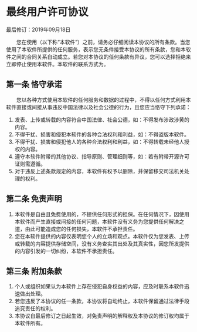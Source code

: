 # 最终用户许可协议

最后修订：2019年09月18日 

　　您在使用<APP>（以下称“本软件”）之前，请务必仔细阅读本协议的所有条款。当您使用了本软件所提供的任何服务，表示您无条件接受本协议的所有条款，您和本软件之间的合同关系自动成立。若您对本协议的任何条款有异议，您可以选择拒绝来立即停止使用本软件。本软件的联系方式为<CONTACTS>。

## 第一条 恪守承诺 

　　您以各种方式使用本软件的任何服务和数据的过程中，不得以任何方式利用本软件直接或间接从事违反中国法律以及社会公德的行为，且您应当恪守下列承诺： 

1. 发表、上传或转载的内容符合中国法律、社会公德，如：不得发布涉政涉黄的内容。
2. 不得干扰、损害和侵犯本软件的各种合法权利和利益，如：不得盗版本软件。
3. 不得干扰、损害和侵犯他人的各种合法权利和利益，如：不得转载未经他人授权的内容。
4. 遵守本软件附带的其他协议、指导原则、管理细则等，如：若有附带开源许可证则需遵循。 
5. 对于违反上述条款规定的内容，本软件有权予以删除，并保留移交司法机关处理的权利。

## 第二条 免责声明

1. 本软件是自由且免费使用的，不提供任何形式的担保。在任何情况下，因使用本软件而产生直接或间接的任何问题，本软件没有义务为您提供任何解决之道，由此可能造成您的任何损失，本软件不承担责任。
2. 您在本软件提供的内容仅表明您个人的立场和观点。本软件仅为您发表、上传或转载的内容提供存储空间，没有义务查实其出处及其真实性，因您所发提供的内容引发的一切纠纷，本软件不承担责任。  

## 第三条 附加条款 

1. 个人或组织如果认为本软件上存在侵犯自身权益的内容，应及时联系本软件迅速做出处理。
2. 若您违反了本协议的任一条款，本协议将自动终止，本软件保留通过法律手段追究责任的权利。
3. 本协议自最后修订之日起生效，对免责声明的解释权及本协议的修订权均属于本软件所有。


